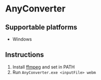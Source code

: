 # AnyConverter

## Supportable platforms

* Windows

## Instructions

1. Install [ffmpeg][ffmpeg] and set in PATH
2. Run `AnyConverter.exe <inputFile> webm`

[ffmpeg]: https://www.ffmpeg.org/